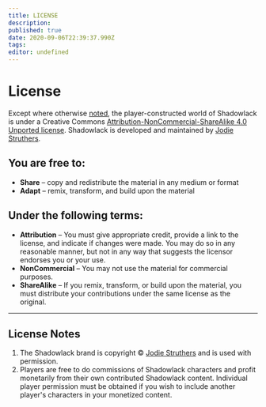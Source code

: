 ```yaml
---
title: LICENSE
description: 
published: true
date: 2020-09-06T22:39:37.990Z
tags: 
editor: undefined
---
```


# License

Except where otherwise [noted](#license-notes), the player-constructed world of Shadowlack is under a Creative Commons [Attribution-NonCommercial-ShareAlike 4.0 Unported license](https://creativecommons.org/licenses/by-nc-sa/4.0/). Shadowlack is developed and maintained by [Jodie Struthers](https://shriker.ca/).

## You are free to:

* **Share** – copy and redistribute the material in any medium or format
* **Adapt** – remix, transform, and build upon the material 

## Under the following terms:

* **Attribution** – You must give appropriate credit, provide a link to the license, and indicate if changes were made. You may do so in any reasonable manner, but not in any way that suggests the licensor endorses you or your use.
* **NonCommercial** – You may not use the material for commercial purposes.
* **ShareAlike** – If you remix, transform, or build upon the material, you must distribute your contributions under the same license as the original.

---

## License Notes

1. The Shadowlack brand is copyright © [Jodie Struthers](https://shriker.ca/) and is used with permission.
1. Players are free to do commissions of Shadowlack characters and profit monetarily from their own contributed Shadowlack content. Individual player permission must be obtained if you wish to include another player's characters in your monetized content.